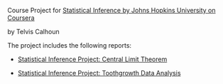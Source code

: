 Course Project for [Statistical Inference by Johns Hopkins University on Coursera](https://www.coursera.org/learn/statistical-inference)

by Telvis Calhoun

The project includes the following reports:

- [Statistical Inference Project: Central Limit Theorem](project.md)

- [Statistical Inference Project: Toothgrowth Data Analysis](toothgrowth_project.md)
